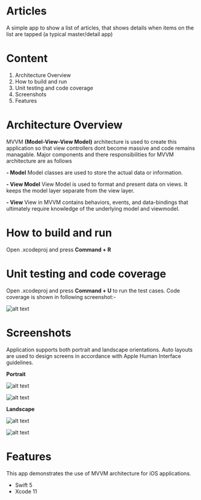 # Articles
A simple app to show a list of articles, that shows details when items on the list are tapped (a typical master/detail app)

# Content
1. Architecture Overview
2. How to build and run
3. Unit testing and code coverage
4. Screenshots
5. Features

# Architecture Overview
MVVM **(Model-View-View Model)** architecture is used to create this application so that view controllers dont become massive and code remains managable. Major components and there responsibilities for MVVM  architecture are as follows

**- Model** 
Model classes are used to store the actual data or information.

**- View Model** 
View Model is used to format and present data on views. It keeps the model layer separate from the view layer.

**- View** 
View in MVVM contains behaviors, events, and data-bindings that ultimately require knowledge of the underlying model and viewmodel.

# How to build and run
Open .xcodeproj and press **Command + R**

# Unit testing and code coverage
Open .xcodeproj and press **Command + U** to run the test cases. Code coverage is shown in following screenshot:-

![alt text](https://cdn1.imggmi.com/uploads/2020/1/18/c1210133b86d2cc6c48edf7765bc6374-full.png)

# Screenshots
Application supports both portrait and landscape orientations. Auto layouts are used to design screens in accordance with Apple Human Interface guidelines.

**Portrait**

![alt text](https://cdn1.imggmi.com/uploads/2020/1/18/2fa46776643333e553bf82694ad72055-full.png)

![alt text](https://cdn1.imggmi.com/uploads/2020/1/18/4bd8033c0f3cc5326d0159f574b21055-full.png)

**Landscape**

![alt text](https://cdn1.imggmi.com/uploads/2020/1/18/c3b50a591727371c145195318bfec8ea-full.png)

![alt text](https://cdn1.imggmi.com/uploads/2020/1/18/9a0966be374cd78ac5ab235ec5d7766d-full.png)


# Features
This app demonstrates the use of MVVM architecture for iOS applications.
- Swift 5
- Xcode 11
